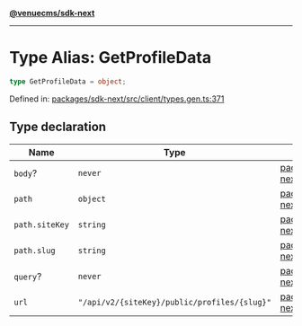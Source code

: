 [**@venuecms/sdk-next**](../Index.md)

***

# Type Alias: GetProfileData

```ts
type GetProfileData = object;
```

Defined in: [packages/sdk-next/src/client/types.gen.ts:371](https://github.com/venuecms/sdk/blob/827e1eaa472dae7093291e9dcf3855760c75d0d4/packages/sdk-next/src/client/types.gen.ts#L371)

## Type declaration

| Name | Type | Defined in |
| ------ | ------ | ------ |
| <a id="body"></a> `body`? | `never` | [packages/sdk-next/src/client/types.gen.ts:372](https://github.com/venuecms/sdk/blob/827e1eaa472dae7093291e9dcf3855760c75d0d4/packages/sdk-next/src/client/types.gen.ts#L372) |
| <a id="path"></a> `path` | `object` | [packages/sdk-next/src/client/types.gen.ts:373](https://github.com/venuecms/sdk/blob/827e1eaa472dae7093291e9dcf3855760c75d0d4/packages/sdk-next/src/client/types.gen.ts#L373) |
| `path.siteKey` | `string` | [packages/sdk-next/src/client/types.gen.ts:374](https://github.com/venuecms/sdk/blob/827e1eaa472dae7093291e9dcf3855760c75d0d4/packages/sdk-next/src/client/types.gen.ts#L374) |
| `path.slug` | `string` | [packages/sdk-next/src/client/types.gen.ts:375](https://github.com/venuecms/sdk/blob/827e1eaa472dae7093291e9dcf3855760c75d0d4/packages/sdk-next/src/client/types.gen.ts#L375) |
| <a id="query"></a> `query`? | `never` | [packages/sdk-next/src/client/types.gen.ts:377](https://github.com/venuecms/sdk/blob/827e1eaa472dae7093291e9dcf3855760c75d0d4/packages/sdk-next/src/client/types.gen.ts#L377) |
| <a id="url"></a> `url` | `"/api/v2/{siteKey}/public/profiles/{slug}"` | [packages/sdk-next/src/client/types.gen.ts:378](https://github.com/venuecms/sdk/blob/827e1eaa472dae7093291e9dcf3855760c75d0d4/packages/sdk-next/src/client/types.gen.ts#L378) |
